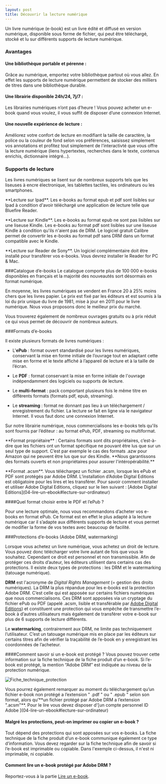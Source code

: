 ```yaml
---
layout: post
title: Découvrir la lecture numérique
---
```


Un livre numérique (e-book) est un livre édité et diffusé en version numérique, disponible sous forme de fichier, qui peut être téléchargé, stocké et lu sur différents supports de lecture numérique.

### Avantages

#### Une bibliothèque portable et pérenne :
Grâce au numérique, emportez votre bibliothèque partout où vous allez. En effet les supports de lecture numérique permettent de stocker des milliers de titres dans une bibliothèque durable.

#### Une librairie disponible 24h/24, 7j/7 :
Les librairies numériques n’ont pas d’heure ! Vous pouvez acheter un e-book quand vous voulez, il vous suffit de disposer d’une connexion Internet.

#### Une nouvelle expérience de lecture :
Améliorez votre confort de lecture en modifiant la taille de caractère, la police ou la couleur de fond selon vos préférences, saisissez simplement vos annotations et profitez tout simplement de l’interactivté que vous offre la lecture numérique (liens hypertextes, recherches dans le texte, contenus enrichis, dictionnaire intégré…).

### Supports de lecture

Les livres numériques se lisent sur de nombreux supports tels que les liseuses à encre électronique, les tablettes tactiles, les ordinateurs ou les smartphones.

<p class="warning">**Lecture sur Ipad**.
Les e-books au format epub et pdf sont lisibles sur Ipad à condition d'avoir téléchargé une application de lecture telle que Bluefire Reader.</p>

<p class="warning">**Lecture sur Kindle**. Les e-books au format epub ne sont pas lisibles sur une liseuse Kindle.
Les e-books au format pdf sont lisibles sur une liseuse Kindle à condition qu'ils n'aient pas de DRM. Le logiciel gratuit Calibre permet de convertir les e-books au format pdf sans DRM dans un format compatible avec le Kindle.</p>

<p class="warning">**Lecture sur Reader de Sony**. Un logiciel complémentaire doit être installé pour transférer vos e-books. Vous devrez installer le Reader for PC & Mac.</p>

###Catalogue d’e-books
Le catalogue comporte plus de 100 000 e-books disponibles en français et la majorité des nouveautés sort désormais en format numérique.

En moyenne, les livres numériques se vendent en France 20 à 25% moins chers que les livres papier. Le prix est fixé par les éditeurs et est soumis à la loi du prix unique du livre de 1981, mise à jour en 2011 pour le livre numérique. Nous vous proposons donc le meilleur prix du marché.

Vous trouverez également de nombreux ouvrages gratuits ou à prix réduit ce qui vous permet de découvrir de nombreux auteurs.

###Formats d’e-books

Il existe plusieurs formats de livres numériques :

* L'**ePub** : format ouvert standardisé pour les livres numériques, conservant la mise en forme initiale de l’ouvrage tout en adaptant cette mise en forme et le texte affiché à l’appareil de lecture et à la taille de l’écran.

* Le **PDF** : format conservant la mise en forme initiale de l'ouvrage indépendamment des logiciels ou supports de lecture.

* Le **multi-format** : pack comportant plusieurs fois le même titre en différents formats (formats pdf, epub, streaming).

* Le **streaming** : format ne donnant pas lieu à un téléchargement / enregistrement du fichier. La lecture se fait en ligne via le navigateur Internet. Il vous faut donc une connexion Internet.

Sur notre librairie numérique, nous commercialisons les e-books tels qu'ils sont fournis par l’éditeur : au format ePub, PDF, streaming ou multiformat.

<p class="warning">**Format propriétaire** : Certains formats sont dits propriétaires, c’est-à-dire que les fichiers ont un format spécifique ne pouvant être lus que sur un seul type de support. C’est par exemple le cas des formats .azw pour Amazon qui ne peuvent être lus que sur des Kindle. **Nous garantissons des formats ouverts et non propriétaires pour assurer l'intéropérabilité.**</p>

<p class="warning">**Format .acsm**. Vous téléchargez un fichier .acsm, lorsque les ePub et PDF sont protégés par Adobe DRM. L’installation d’Adobe Digital Editions est obligatoire pour les lires et les transférer. Pour savoir comment installer et utiliser Adobe Digital Editions, cliquez sur le lien suivant : [Adobe Digital Editions](04-lire-un-ebook#lecture-sur-ordinateur)</p>

####Quel format choisir entre le PDF et l’ePub ?

Pour une lecture optimale, nous vous recommandons d’acheter vos e-books en format ePub. Ce format est en effet le plus adapté à la lecture numérique car il s’adapte aux différents supports de lecture et vous permet de
modifier la forme de vos textes avec beaucoup de facilité.

###Protections d’e-books (Adobe DRM, watermarking)

Lorsque vous achetez un livre numérique, vous achetez un droit de lecture. Vous pouvez donc télécharger votre livre autant de fois que vous le souhaitez. Cependant ce droit est personnel et non transmissible.
Afin de protéger ces droits d’auteur, les éditeurs utilisent dans certains cas des protections.
Il existe deux types de protections : les DRM et le watermarking (tatouage numérique).

**DRM** est l'acronyme de *Digital Rights Management* (= gestion des droits numériques). La DRM la plus répandue pour les e-books est la protection Adobe DRM. C’est celle qui est apposée sur certains fichiers numériques que nous commercialisons. Ces DRM sont apposées via un cryptage du fichier ePub ou PDF (appelé .acsm, lisible et transférable par [Adobe Digital Editions](04-lire-un-ebook#lecture-sur-ordinateur)) et constituent une protection qui vous empêche de transmettre l’e-book à d’autres utilisateurs mais également de transférer votre e-book sur plus de 6 supports de lecture différents.

Le **watermarking**, contrairement aux DRM, ne limite pas techniquement l’utilisateur. C’est un tatouage numérique mis en place par les éditeurs sur certains titres afin de vérifier la traçabilité de l’e-book en y enregistrant les coordonnées de l’acheteur.


####Comment savoir si un e-book est protégé ?
Vous pouvez trouver cette information sur la fiche technique de la fiche produit d’un e-book. Si l’e-book est protégé, la mention “Adobe DRM” est indiquée au niveau de la protection numérique.

![Fiche_technique_protection](media/help-pages/02_Decouvrir_la_lecture_numerique_2_MB.jpg)

<p class="warning">Vous pourrez également remarquer au moment du téléchargement qu’un fichier e-book non protégé a l’extension " .pdf " ou " .epub " selon son format, alors qu’**un fichier protégé par Adobe DRM a l’extension ".acsm"**. Pour le lire vous devez disposer d'[un compte personnel ID Adobe ](04-lire-un-ebook#lecture-sur-ordinateur)</p>

#### Malgré les protections, peut-on imprimer ou copier un e-book ?
Tout dépend des protections qui sont apposées sur vos e-books. La fiche technique de la fiche produit d’un e-book communique également ce type d’information. Vous devez regarder sur la fiche technique afin de savoir si l’e-book est imprimable ou copiable. Dans l'exemple ci-dessus, il n'est ni imprimable, ni copiable.

#### Comment lire un e-book protégé par Adobe DRM ?
Reportez-vous à la partie [Lire un e-book](04-lire-un-ebook).
